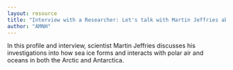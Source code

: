 ```yaml
---
layout: resource
title: "Interview with a Researcher: Let's talk with Martin Jeffries about Sea Ice & Climate in Antarctica "
author: "AMNH"
---
```


In this profile and interview, scientist Martin Jeffries discusses his investigations into how sea ice forms and interacts with polar air and oceans in both the Arctic and Antarctica.

